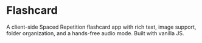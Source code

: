 # Flashcard
A client-side Spaced Repetition flashcard app with rich text, image support, folder organization, and a hands-free audio mode. Built with vanilla JS.
